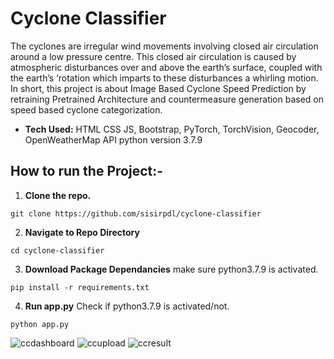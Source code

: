 # Cyclone Classifier
The cyclones are irregular wind movements involving closed air circulation around a low pressure centre. This closed air circulation is caused by atmospheric disturbances over and above the earth’s surface, coupled with the earth’s ‘rotation which imparts to these disturbances a whirling motion.
In short, this project is about Image Based Cyclone Speed Prediction by retraining Pretrained Architecture and countermeasure generation based on speed based cyclone categorization.

* **Tech Used:** HTML CSS JS, Bootstrap, PyTorch, TorchVision, Geocoder, OpenWeatherMap API
python version 3.7.9

## How to run the Project:-

1. **Clone the repo.**
```
git clone https://github.com/sisirpdl/cyclone-classifier
```
2. **Navigate to Repo Directory**
``` 
cd cyclone-classifier
```
3. **Download Package Dependancies**
make sure python3.7.9 is activated.
``` 
pip install -r requirements.txt
```
4. **Run app.py**
Check if python3.7.9 is activated/not.
``` 
python app.py
```
![ccdashboard](https://user-images.githubusercontent.com/56537691/207260118-857bb2d1-1ddb-4126-832c-83e4f0fd3121.png)
![ccupload](https://user-images.githubusercontent.com/56537691/207260195-fe40d053-e3fe-4a64-b2f4-ad061ab7aecc.png)
![ccresult](https://user-images.githubusercontent.com/56537691/207260218-7b6e4b8b-c7e9-4d80-9edb-867bb63c052e.png)
